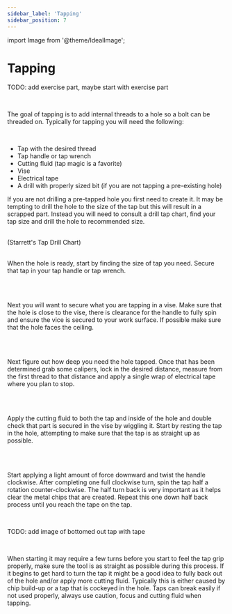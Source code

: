 ```yaml
---
sidebar_label: 'Tapping'
sidebar_position: 7
---
```


import Image from '@theme/IdealImage';

# Tapping

TODO: add exercise part, maybe start with exercise part

<br/>

The goal of tapping is to add internal threads to a hole so a bolt can be threaded on. Typically for tapping you will need the following:

<br/>

- Tap with the desired thread
- Tap handle or tap wrench
- Cutting fluid (tap magic is a favorite)
- Vise
- Electrical tape
- A drill with properly sized bit (if you are not tapping a pre-existing hole)

If you are not drilling a pre-tapped hole you first need to create it. It may be tempting to drill the hole to the size of the tap but this will result in a scrapped part. Instead you will need to consult a drill tap chart, find your tap size and drill the hole to recommended size. 

<br/>

<div style={{ textAlign: 'center'}}><div style={{overflow: 'hidden', display: 'inline-block', margin: '0.00px 0.00px'}}><span style={{overflow: 'hidden', display: 'inline-block', margin: '0.00px 0.00px', border: '0.00px solid #000000', transform: 'rotate(0.00rad) translateZ(0px)',  width: '617.00px', height: '768.51px'}}><Image autoLoad={"true"} img={require("/static/media/mechanical/image_0.png")} style={{ width: '617.00px', height: '768.51px', marginLeft: '0.00px', marginTop: '0.00px', transform: 'rotate(0.00rad) translateZ(0px)', maxWidth: "none"}}></Image></span></div></div>

<div style={{ textAlign: 'center'}}>(Starrett's Tap Drill Chart)</div>

<br/>

When the hole is ready, start by finding the size of tap you need. Secure that tap in your tap handle or tap wrench.

<br/>

<div style={{ textAlign: 'center'}}><div style={{overflow: 'hidden', display: 'inline-block', margin: '0.00px 0.00px'}}><span style={{overflow: 'hidden', display: 'inline-block', margin: '0.00px 0.00px', border: '0.00px solid #000000', transform: 'rotate(0.00rad) translateZ(0px)',  width: '342.50px', height: '170.30px'}}><Image autoLoad={"true"} img={require("/static/media/mechanical/image_1.jpg")} style={{ width: '368.05px', height: '649.68px', marginLeft: '-4.73px', marginTop: '-174.51px', transform: 'rotate(0.00rad) translateZ(0px)', maxWidth: "none"}}></Image></span></div><div style={{overflow: 'hidden', display: 'inline-block', margin: '0.00px 0.00px'}}><span style={{overflow: 'hidden', display: 'inline-block', margin: '0.00px 0.00px', border: '0.00px solid #000000', transform: 'rotate(0.00rad) translateZ(0px)',  width: '258.50px', height: '202.70px'}}><Image autoLoad={"true"} img={require("/static/media/mechanical/image_2.jpg")} style={{ width: '326.53px', height: '581.80px', marginLeft: '-43.96px', marginTop: '-140.71px', transform: 'rotate(0.00rad) translateZ(0px)', maxWidth: "none"}}></Image></span></div></div>

<br/>

Next you will want to secure what you are tapping in a vise. Make sure that the hole is close to the vise, there is clearance for the handle to fully spin and ensure the vice is secured to your work surface. If possible make sure that the hole faces the ceiling.

<br/>

<div style={{ textAlign: 'center'}}><div style={{overflow: 'hidden', display: 'inline-block', margin: '0.00px 0.00px'}}><span style={{overflow: 'hidden', display: 'inline-block', margin: '0.00px 0.00px', border: '0.00px solid #000000', transform: 'rotate(0.00rad) translateZ(0px)',  width: '533.50px', height: '516.38px'}}><Image autoLoad={"true"} img={require("/static/media/mechanical/image_3.jpg")} style={{ width: '735.23px', height: '1303.29px', marginLeft: '-99.22px', marginTop: '-514.03px', transform: 'rotate(0.00rad) translateZ(0px)', maxWidth: "none"}}></Image></span></div></div>

<br/>

Next figure out how deep you need the hole tapped. Once that has been determined grab some calipers, lock in the desired distance, measure from the first thread to that distance and apply a single wrap of electrical tape where you plan to stop.

<br/>

<div style={{ textAlign: 'center'}}><div style={{overflow: 'hidden', display: 'inline-block', margin: '0.00px 0.00px'}}><span style={{overflow: 'hidden', display: 'inline-block', margin: '0.00px 0.00px', border: '0.00px solid #000000', transform: 'rotate(0.00rad) translateZ(0px)',  width: '624.00px', height: '493.33px'}}><Image autoLoad={"true"} img={require("/static/media/mechanical/image_4.jpg")} style={{ width: '624.00px', height: '1106.69px', marginLeft: '0.00px', marginTop: '-75.77px', transform: 'rotate(0.00rad) translateZ(0px)', maxWidth: "none"}}></Image></span></div></div>

<br/>

Apply the cutting fluid to both the tap and inside of the hole and double check that part is secured in the vise by wiggling it. Start by resting the tap in the hole, attempting to make sure that the tap is as straight up as possible.

<br/>

<div style={{ textAlign: 'center'}}><div style={{overflow: 'hidden', display: 'inline-block', margin: '0.00px 0.00px'}}><span style={{overflow: 'hidden', display: 'inline-block', margin: '0.00px 0.00px', border: '0.00px solid #000000', transform: 'rotate(0.00rad) translateZ(0px)',  width: '221.50px', height: '440.67px'}}><Image autoLoad={"true"} img={require("/static/media/mechanical/image_5.jpg")} style={{ width: '356.96px', height: '636.58px', marginLeft: '-50.34px', marginTop: '-87.33px', transform: 'rotate(0.00rad) translateZ(0px)', maxWidth: "none"}}></Image></span></div></div>

<br/>

Start applying a light amount of force downward and twist the handle clockwise. After completing one full clockwise turn, spin the tap half a rotation counter-clockwise. The half turn back is very important as it helps clear the metal chips that are created. Repeat this one down half back process until you reach the tape on the tap. 

<br/>

TODO: add image of bottomed out tap with tape

<br/>

When starting it may require a few turns before you start to feel the tap grip properly, make sure the tool is as straight as possible during this process. If it begins to get hard to turn the tap it might be a good idea to fully back out of the hole and/or apply more cutting fluid. Typically this is either caused by chip build-up or a tap that is cockeyed in the hole. Taps can break easily if not used properly, always use caution, focus and cutting fluid when tapping.